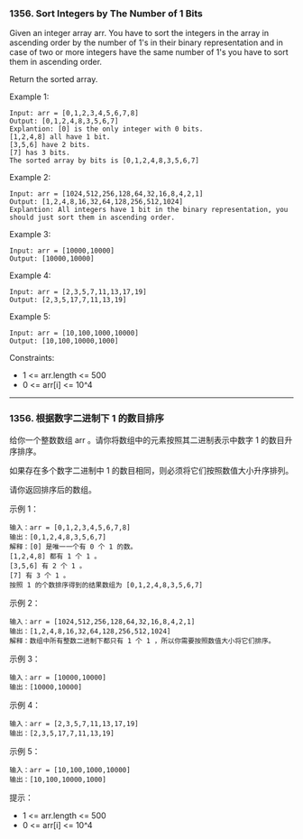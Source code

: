 ### 1356. Sort Integers by The Number of 1 Bits
Given an integer array arr. You have to sort the integers in the array in ascending order by the number of 1's in their binary representation and in case of two or more integers have the same number of 1's you have to sort them in ascending order.

Return the sorted array.



Example 1:

	Input: arr = [0,1,2,3,4,5,6,7,8]
	Output: [0,1,2,4,8,3,5,6,7]
	Explantion: [0] is the only integer with 0 bits.
	[1,2,4,8] all have 1 bit.
	[3,5,6] have 2 bits.
	[7] has 3 bits.
	The sorted array by bits is [0,1,2,4,8,3,5,6,7]

Example 2:

	Input: arr = [1024,512,256,128,64,32,16,8,4,2,1]
	Output: [1,2,4,8,16,32,64,128,256,512,1024]
	Explantion: All integers have 1 bit in the binary representation, you should just sort them in ascending order.

Example 3:

	Input: arr = [10000,10000]
	Output: [10000,10000]

Example 4:

	Input: arr = [2,3,5,7,11,13,17,19]
	Output: [2,3,5,17,7,11,13,19]

Example 5:

	Input: arr = [10,100,1000,10000]
	Output: [10,100,10000,1000]



Constraints:

* 1 <= arr.length <= 500
* 0 <= arr[i] <= 10^4

----
### 1356. 根据数字二进制下 1 的数目排序
给你一个整数数组 arr 。请你将数组中的元素按照其二进制表示中数字 1 的数目升序排序。

如果存在多个数字二进制中 1 的数目相同，则必须将它们按照数值大小升序排列。

请你返回排序后的数组。



示例 1：

	输入：arr = [0,1,2,3,4,5,6,7,8]
	输出：[0,1,2,4,8,3,5,6,7]
	解释：[0] 是唯一一个有 0 个 1 的数。
	[1,2,4,8] 都有 1 个 1 。
	[3,5,6] 有 2 个 1 。
	[7] 有 3 个 1 。
	按照 1 的个数排序得到的结果数组为 [0,1,2,4,8,3,5,6,7]

示例 2：

	输入：arr = [1024,512,256,128,64,32,16,8,4,2,1]
	输出：[1,2,4,8,16,32,64,128,256,512,1024]
	解释：数组中所有整数二进制下都只有 1 个 1 ，所以你需要按照数值大小将它们排序。

示例 3：

	输入：arr = [10000,10000]
	输出：[10000,10000]

示例 4：

	输入：arr = [2,3,5,7,11,13,17,19]
	输出：[2,3,5,17,7,11,13,19]

示例 5：

	输入：arr = [10,100,1000,10000]
	输出：[10,100,10000,1000]



提示：

* 1 <= arr.length <= 500
* 0 <= arr[i] <= 10^4

